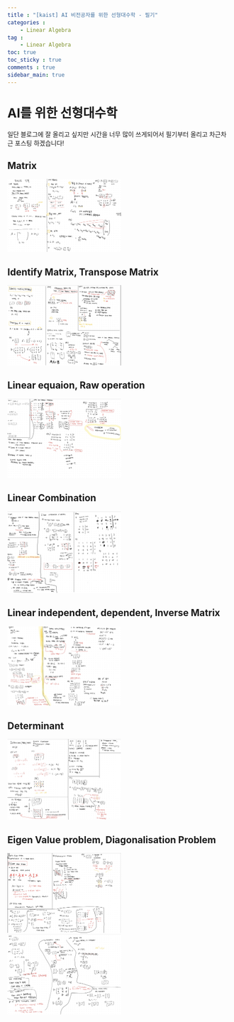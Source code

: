 ```yaml
---
title : "[kaist] AI 비전공자를 위한 선형대수학 - 필기"
categories :
    - Linear Algebra
tag :
    - Linear Algebra
toc: true
toc_sticky : true
comments : true
sidebar_main: true
---
```


# AI를 위한 선형대수학

일단 블로그에 잘 올리고 싶지만 시간을 너무 많이 쓰게되어서 필기부터 올리고 차근차근 포스팅 하겠습니다!

## Matrix

<img src="../../images/image-20221206195808935.png" alt="image-20221206195808935" style="zoom:25%;" />

## Identify Matrix, Transpose Matrix

<img src="../../images/image-20221206195843347.png" alt="image-20221206195843347" style="zoom:25%;" />

## Linear equaion, Raw operation

<img src="../../images/image-20221206195918851.png" alt="image-20221206195918851" style="zoom:25%;" />

## Linear Combination

<img src="../../images/image-20221206195953997.png" alt="image-20221206195953997" style="zoom:25%;" />

## Linear independent, dependent, Inverse Matrix

<img src="../../images/image-20221206233238114.png" alt="image-20221206233238114" style="zoom:25%;" />

## Determinant

<img src="../../images/image-20221206233310469.png" alt="image-20221206233310469" style="zoom: 25%;" />

## Eigen Value problem, Diagonalisation Problem

<img src="../../images/image-20221206233341699.png" alt="image-20221206233341699" style="zoom:25%;" />

<img src="../../images/image-20221206233412727.png" alt="image-20221206233412727" style="zoom:25%;" />